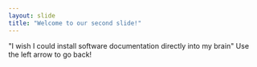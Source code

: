```yaml
---
layout: slide
title: "Welcome to our second slide!"
---
```

"I wish I could install software documentation directly into my brain"
Use the left arrow to go back!

